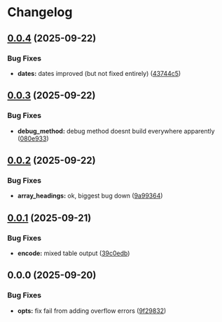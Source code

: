 # Changelog

## [0.0.4](https://github.com/BirdeeHub/tomlua/compare/v0.0.3...v0.0.4) (2025-09-22)


### Bug Fixes

* **dates:** dates improved (but not fixed entirely) ([43744c5](https://github.com/BirdeeHub/tomlua/commit/43744c510245db75cc3afd227fa0bbf641fe8be3))

## [0.0.3](https://github.com/BirdeeHub/tomlua/compare/v0.0.2...v0.0.3) (2025-09-22)


### Bug Fixes

* **debug_method:** debug method doesnt build everywhere apparently ([080e933](https://github.com/BirdeeHub/tomlua/commit/080e933274d8e5805a59fde38f8e557c1bbb441e))

## [0.0.2](https://github.com/BirdeeHub/tomlua/compare/v0.0.1...v0.0.2) (2025-09-22)


### Bug Fixes

* **array_headings:** ok, biggest bug down ([9a99364](https://github.com/BirdeeHub/tomlua/commit/9a9936469610dce128bdc60990f20ae9e3dfca85))

## [0.0.1](https://github.com/BirdeeHub/tomlua/compare/v0.0.0...v0.0.1) (2025-09-21)


### Bug Fixes

* **encode:** mixed table output ([39c0edb](https://github.com/BirdeeHub/tomlua/commit/39c0edb09e0825999260c439e76783ffa133d525))

## 0.0.0 (2025-09-20)


### Bug Fixes

* **opts:** fix fail from adding overflow errors ([9f29832](https://github.com/BirdeeHub/tomlua/commit/9f29832e8d58983b017e23a4888d0d5717c2cd6c))
